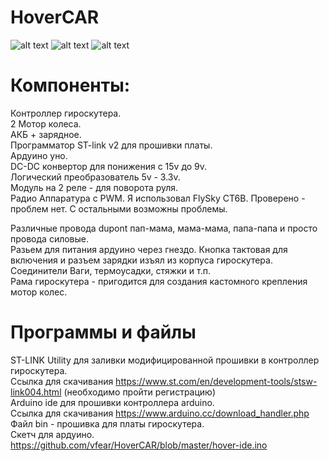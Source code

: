 # HoverCAR
![alt text](https://user-images.githubusercontent.com/12184628/62218561-60714800-b3b5-11e9-8184-1faa804bc68f.GIF)
![alt text](https://user-images.githubusercontent.com/12184628/62218568-6404cf00-b3b5-11e9-97c1-1cb046346676.GIF)
![alt text](https://user-images.githubusercontent.com/12184628/62214088-02d8fd80-b3ad-11e9-8853-05cbcfa491de.JPG)
# Компоненты:

Контроллер гироскутера.  
2 Мотор колеса.  
АКБ + зарядное.  
Программатор ST-link v2 для прошивки платы.  
Ардуино уно.  
DC-DC конвертор для понижения с 15v до 9v.  
Логический преобразователь 5v - 3.3v.  
Модуль на 2 реле - для поворота руля.  
Радио Аппаратура с PWM. Я использовал FlySky CT6B. Проверено - проблем нет. С остальными возможны проблемы.  

Различные провода dupont пап-мама, мама-мама, папа-папа и просто провода силовые.  
Разьем для питания ардуино через гнездо.
Кнопка тактовая для включения и разъем зарядки изъял из корпуса гироскутера.  
Соединители Ваги, термоусадки, стяжки и т.п.  
Рама гироскутера - пригодится для создания кастомного крепления мотор колес.  

# Программы и файлы

ST-LINK Utility для заливки модифицированной прошивки в контроллер гироскутера.  
Ссылка для скачивания https://www.st.com/en/development-tools/stsw-link004.html (необходимо пройти регистрацию)  
Arduino ide для прошивки контроллера arduino.  
Ссылка для скачивания https://www.arduino.cc/download_handler.php  
Файл bin - прошивка для платы гироскутера.  
Скетч для ардуино. https://github.com/vfear/HoverCAR/blob/master/hover-ide.ino  
  
